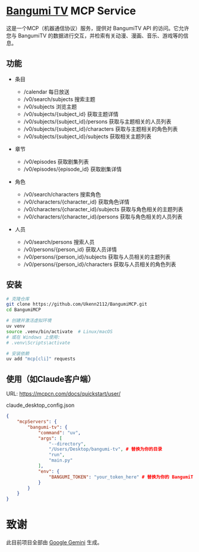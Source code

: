 # [Bangumi TV](https://bgm.tv/) MCP Service

这是一个MCP（机器通信协议）服务，提供对 BangumiTV API 的访问。它允许您与 BangumiTV 的数据进行交互，并检索有关动漫、漫画、音乐、游戏等的信息。

## 功能

- 条目
    - /calendar 每日放送
    - /v0/search/subjects 搜索主题
    - /v0/subjects 浏览主题
    - /v0/subjects/{subject_id} 获取主题详情
    - /v0/subjects/{subject_id}/persons 获取与主题相关的人员列表
    - /v0/subjects/{subject_id}/characters 获取与主题相关的角色列表
    - /v0/subjects/{subject_id}/subjects 获取相关主题列表

- 章节
    - /v0/episodes 获取剧集列表
    - /v0/episodes/{episode_id} 获取剧集详情

- 角色
    - /v0/search/characters 搜索角色
    - /v0/characters/{character_id} 获取角色详情
    - /v0/characters/{character_id}/subjects 获取与角色相关的主题列表
    - /v0/characters/{character_id}/persons 获取与角色相关的人员列表

- 人员
    - /v0/search/persons 搜索人员
    - /v0/persons/{person_id} 获取人员详情
    - /v0/persons/{person_id}/subjects 获取与人员相关的主题列表
    - /v0/persons/{person_id}/characters 获取与人员相关的角色列表

## 安装

```bash
# 克隆仓库
git clone https://github.com/Ukenn2112/BangumiMCP.git
cd BangumiMCP

# 创建并激活虚拟环境
uv venv
source .venv/bin/activate  # Linux/macOS
# 或在 Windows 上使用:
# .venv\Scripts\activate

# 安装依赖
uv add "mcp[cli]" requests
```

## 使用（如Claude客户端）

 URL: https://mcpcn.com/docs/quickstart/user/

claude_desktop_config.json
```json
{
    "mcpServers": {
        "bangumi-tv": {
            "command": "uv",
            "args": [
                "--directory",
                "/Users/Desktop/bangumi-tv", # 替换为你的目录
                "run",
                "main.py"
            ],
            "env": {
                "BANGUMI_TOKEN": "your_token_here" # 替换为你的 BangumiTV 令牌 （可选）如果你要查看或搜索R18内容
            }
        }
    }
}
```

# 致谢

此目前项目全部由 [Google Gemini](https://www.google.com/) 生成。

